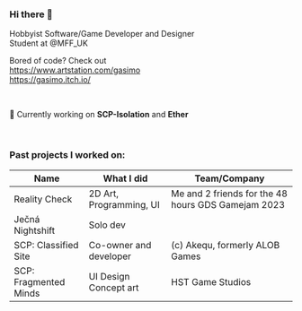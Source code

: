 ### Hi there 👋

Hobbyist Software/Game Developer and Designer
<br> 
Student at @MFF_UK

Bored of code? Check out <br> 
https://www.artstation.com/gasimo <br> 
https://gasimo.itch.io/

<br> 

🔭 Currently working on **SCP-Isolation** and **Ether**

<br>

### Past projects I worked on:

|Name             |What I did    |Team/Company            |
|--------------      |-----------    |------------|
|Reality Check |2D Art, Programming, UI | Me and 2 friends for the 48 hours GDS Gamejam 2023 | 
|Ječná Nightshift   |Solo dev    |         |
|SCP: Classified Site |Co-owner and developer | (c) Akequ, formerly ALOB Games |
|SCP: Fragmented Minds |UI Design Concept art | HST Game Studios | 


<!--
**GasimoCodes/GasimoCodes** is a ✨ _special_ ✨ repository because its `README.md` (this file) appears on your GitHub profile.

Here are some ideas to get you started:

- 🔭 I’m currently working on ...
- 🌱 I’m currently learning ...
- 👯 I’m looking to collaborate on ...
- 🤔 I’m looking for help with ...
- 💬 Ask me about ...
- 📫 How to reach me: ...
- 😄 Pronouns: ...
- ⚡ Fun fact: ...
-->


